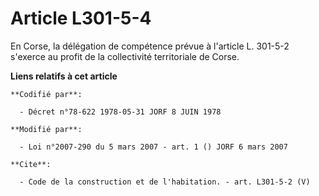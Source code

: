 # Article L301-5-4

En Corse, la délégation de compétence prévue à l'article L. 301-5-2 s'exerce au profit de la collectivité territoriale de
Corse.

**Liens relatifs à cet article**

	**Codifié par**:

	  - Décret n°78-622 1978-05-31 JORF 8 JUIN 1978

	**Modifié par**:

	  - Loi n°2007-290 du 5 mars 2007 - art. 1 () JORF 6 mars 2007

	**Cite**:

	  - Code de la construction et de l'habitation. - art. L301-5-2 (V)

